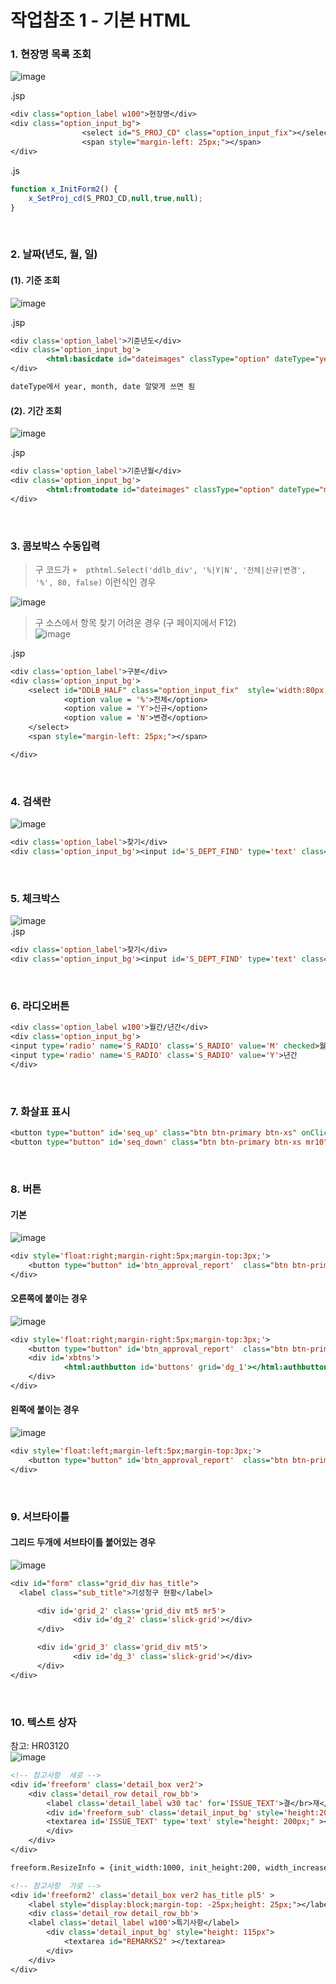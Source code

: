 # 작업참조 1 - 기본 HTML

### 1. 현장명 목록 조회  

![image](https://user-images.githubusercontent.com/61939286/133906101-d814fc22-91c8-48a1-abfc-fed5176c7389.png)  

.jsp
```jsp
<div class="option_label w100">현장명</div>
<div class="option_input_bg">
                <select id="S_PROJ_CD" class="option_input_fix"></select>
                <span style="margin-left: 25px;"></span>
</div>
```

.js
```js
function x_InitForm2() {
	x_SetProj_cd(S_PROJ_CD,null,true,null);
}
```

<br>  

### 2. 날짜(년도, 월, 일)  

#### (1). 기준 조회  
![image](https://user-images.githubusercontent.com/61939286/133906176-2f83268b-cf24-4783-8ecb-6f367b5cd02e.png)  

.jsp  

```jsp
<div class='option_label'>기준년도</div>
<div class='option_input_bg'>
        <html:basicdate id="dateimages" classType="option" dateType="year" moveBtn="true" readOnly="true"></html:basicdate>
</div>

dateType에서 year, month, date 알맞게 쓰면 됨  
```  
#### (2). 기간 조회  
![image](https://user-images.githubusercontent.com/61939286/133906440-f72d7319-1d53-4f5c-943f-5dede7db8efe.png)  

.jsp
```jsp
<div class='option_label'>기준년월</div>
<div class='option_input_bg'>
        <html:fromtodate id="dateimages" classType="option" dateType="month" moveBtn="true" readOnly="true"></html:fromtodate>
</div>
 ```


<br>  
  

### 3. 콤보박스 수동입력  
> 구 코드가 `+	pthtml.Select('ddlb_div', '%|Y|N', '전체|신규|변경', '%', 80, false)` 이런식인 경우  

![image](https://user-images.githubusercontent.com/61939286/133906247-dc932605-bacc-4d97-89fe-cfdb605723a8.png)  

> 구 소스에서 항목 찾기 어려운 경우 (구 페이지에서 F12)  
>![image](https://user-images.githubusercontent.com/61939286/139403242-4eab48fc-6cbe-4798-9bf7-4006362d4930.png)

.jsp
```jsp
<div class='option_label'>구분</div>
<div class='option_input_bg'>
    <select id="DDLB_HALF" class="option_input_fix"  style='width:80px;' >
            <option value = '%'>전체</option>
            <option value = 'Y'>신규</option>         
            <option value = 'N'>변경</option>                           
    </select>
    <span style="margin-left: 25px;"></span>

</div>
```

<br>  


### 4. 검색란  

![image](https://user-images.githubusercontent.com/61939286/133906342-28ac5b87-e7b7-4cd8-a834-77b85696cf38.png)  

```jsp
<div class='option_label'>찾기</div>
<div class='option_input_bg'><input id='S_DEPT_FIND' type='text' class='option_input_fix'></div>  
```

<br>  

### 5. 체크박스  
![image](https://user-images.githubusercontent.com/61939286/133906470-6753bedf-a32d-43d7-bde6-e0c9e416e647.png)  
.jsp
```jsp
<div class='option_label'>찾기</div>
<div class='option_input_bg'><input id='S_DEPT_FIND' type='text' class='option_input_fix'></div>  
 ```
<br>  

### 6. 라디오버튼  
```jsp
<div class='option_label w100'>월간/년간</div>
<div class='option_input_bg'>
<input type='radio' name='S_RADIO' class='S_RADIO' value='M' checked>월간
<input type='radio' name='S_RADIO' class='S_RADIO' value='Y'>년간
</div>
```
<br>  

### 7. 화살표 표시  
```jsp
<button type="button" id='seq_up' class="btn btn-primary btn-xs" onClick="_X.RowMove(dg_2,'UP','POS_ORD');">↑</button>
<button type="button" id='seq_down' class="btn btn-primary btn-xs mr10" onClick="_X.RowMove(dg_2,'DOWN','POS_ORD');">↓</button>
```

<br>  

### 8. 버튼  

#### 기본  
![image](https://user-images.githubusercontent.com/61939286/133906592-ebcf6cb8-483a-4495-8f07-43061eb6c17c.png)  
```jsp
<div style='float:right;margin-right:5px;margin-top:3px;'>
    <button type="button" id='btn_approval_report'  class="btn btn-primary btn-xs" onClick="uf_approval_add();">결재상신</button>
</div>
```

#### 오른쪽에 붙이는 경우  
![image](https://user-images.githubusercontent.com/61939286/133906579-b9e25c86-88e7-4e8a-aeb0-84d52d8d91c5.png)  

```jsp
<div style='float:right;margin-right:5px;margin-top:3px;'>
    <button type="button" id='btn_approval_report'  class="btn btn-primary btn-xs mr10" onClick="uf_approval_add();">일괄적용</button>
    <div id='xbtns'>
            <html:authbutton id='buttons' grid='dg_1'></html:authbutton>
    </div>        
</div>
 ```  
 
 #### 왼쪽에 붙이는 경우  
 ![image](https://user-images.githubusercontent.com/61939286/133906609-20bfab73-abca-4d89-a9c2-6e9fc31b8ac2.png)

```jsp
<div style='float:left;margin-left:5px;margin-top:3px;'>
    <button type="button" id='btn_approval_report'  class="btn btn-primary btn-xs" onClick="uf_approval_add();">복사</button>
</div>
 ```
<br>  

### 9. 서브타이틀

#### 그리드 두개에 서브타이틀 붙어있는 경우  
![image](https://user-images.githubusercontent.com/61939286/133906684-20860f90-bcc9-4617-a6c6-4601715195b4.png)  

```jsp  
<div id="form" class="grid_div has_title">
  <label class="sub_title">기성청구 현황</label>

      <div id='grid_2' class='grid_div mt5 mr5'>
              <div id='dg_2' class='slick-grid'></div>
      </div>

      <div id='grid_3' class='grid_div mt5'>
              <div id='dg_3' class='slick-grid'></div>
      </div>
</div>
```
<br>  

### 10. 텍스트 상자  
참고: HR03120  
![image](https://user-images.githubusercontent.com/61939286/133906752-7cdc568e-e553-4ce5-a989-5e1195713fc0.png)   

```jsp  
<!-- 참고사항  세로 -->
<div id='freeform' class='detail_box ver2'>
	<div class='detail_row detail_row_bb'>
		<label class='detail_label w30 tac' for='ISSUE_TEXT'>결</br>재</br>의</br>견</label>
		<div id='freeform_sub' class='detail_input_bg' style='height:200px'>
		<textarea id='ISSUE_TEXT' type='text' style="height: 200px;" ></textarea>
		</div>
	</div>
</div>

freeform.ResizeInfo = {init_width:1000, init_height:200, width_increase:1, height_increase:0};
```

```jsp
<!-- 참고사항  가로 -->
<div id='freeform2' class='detail_box ver2 has_title pl5' >
	<label style="display:block;margin-top: -25px;height: 25px;"></label>
	<div class='detail_row detail_row_bb'>
	<label class='detail_label w100'>특기사항</label>
		<div class='detail_input_bg' style="height: 115px">
			<textarea id="REMARKS2" ></textarea>
		</div>
	</div>
</div>
```





 
 
 





